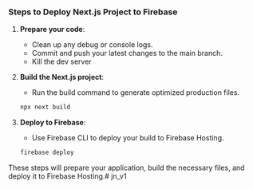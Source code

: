 ### Steps to Deploy Next.js Project to Firebase

1. **Prepare your code**:
   - Clean up any debug or console logs.
   - Commit and push your latest changes to the main branch.
   - Kill the dev server

2. **Build the Next.js project**:
   - Run the build command to generate optimized production files.
   ```bash
   npx next build
   ```

3. **Deploy to Firebase**:
   - Use Firebase CLI to deploy your build to Firebase Hosting.
   ```bash
   firebase deploy
   ```

These steps will prepare your application, build the necessary files, and deploy it to Firebase Hosting.#   j n _ v 1  
 